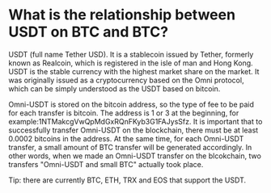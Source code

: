 # What is the relationship between USDT on BTC and BTC?

USDT (full name Tether USD). It is a stablecoin issued by Tether, formerly known as Realcoin, which is registered in the isle of man and Hong Kong. USDT is the stable currency with the highest market share on the market. It was originally issued as a cryptocurrency based on the Omni protocol, which can be simply understood as the USDT based on bitcoin.

Omni-USDT is stored on the bitcoin address, so the type of fee to be paid for each transfer is bitcoin. The address is 1 or 3 at the beginning, for example:1NTMakcgVwQpMdGxRQnFKyb3G1FAJysSfz. It is important that to successfully transfer Omni-USDT on the blockchain, there must be at least 0.0002 bitcoins in the address. At the same time, for each Omni-USDT transfer, a small amount of BTC transfer will be generated accordingly. In other words, when we made an Omni-USDT transfer on the blcokchain, two transfers "Omni-USDT and small BTC" actually took place.

Tip: there are currently BTC, ETH, TRX and EOS that support the USDT.
